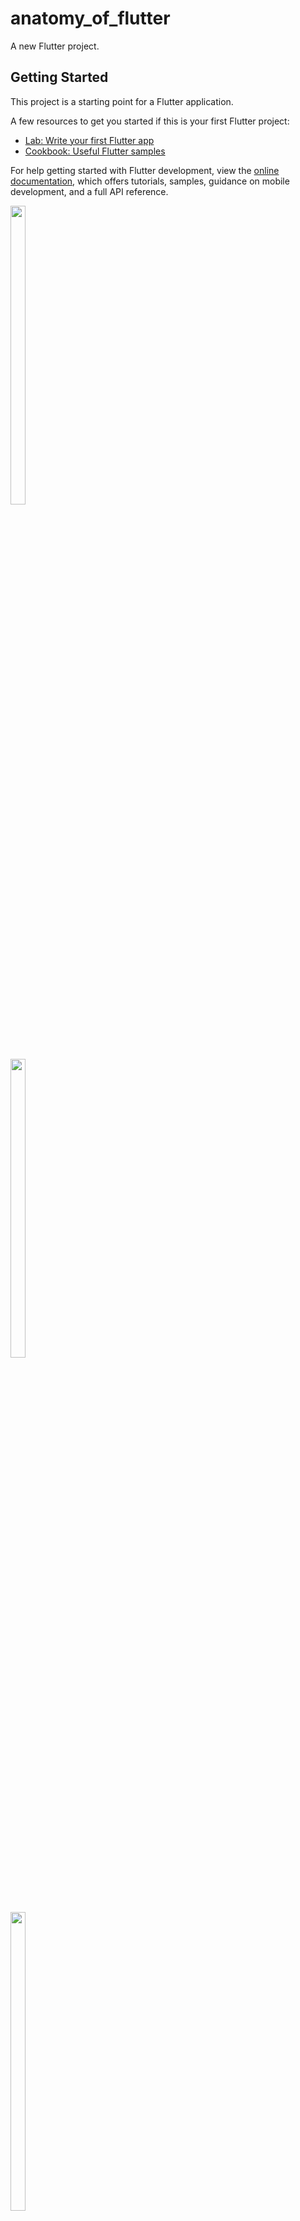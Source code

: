 # anatomy_of_flutter

A new Flutter project.

## Getting Started

This project is a starting point for a Flutter application.

A few resources to get you started if this is your first Flutter project:

- [Lab: Write your first Flutter app](https://docs.flutter.dev/get-started/codelab)
- [Cookbook: Useful Flutter samples](https://docs.flutter.dev/cookbook)

For help getting started with Flutter development, view the
[online documentation](https://docs.flutter.dev/), which offers tutorials,
samples, guidance on mobile development, and a full API reference.


  <img src = "https://github.com/Vishalk0810/anatomy_of_flutter/assets/149374506/f6572175-7de9-45e8-9ade-ae97641e66ba" width = 22%  height = 35%>
  
<br>

  <img src = "https://github.com/Vishalk0810/anatomy_of_flutter/assets/149374506/ca471e41-7b72-4d12-8277-ef2ffc2814dd" width = 22%  height = 35%>
  
<br>

  <img src = "https://github.com/Vishalk0810/anatomy_of_flutter/assets/149374506/a8047e8a-75e9-4034-85cf-663ef5897a17" width = 22%  height = 35%>

  <br>

  <img src = "https://github.com/Vishalk0810/anatomy_of_flutter/assets/149374506/a0051cf0-5a16-4abe-9f86-4e86eb61575d" width = 22%  height = 35%>

  <br>

   <img src = "https://github.com/Vishalk0810/anatomy_of_flutter/assets/149374506/11826a51-f830-453d-beba-f20890de95ef" width = 22%  height = 35%>

   <br>

  


